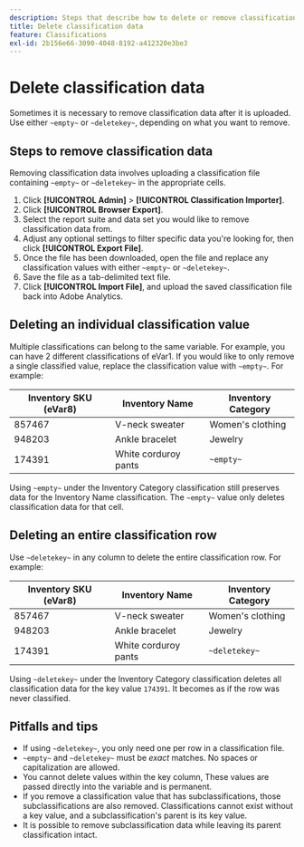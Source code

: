```yaml
---
description: Steps that describe how to delete or remove classification data.
title: Delete classification data
feature: Classifications
exl-id: 2b156e66-3090-4048-8192-a412320e3be3
---
```

# Delete classification data

Sometimes it is necessary to remove classification data after it is uploaded. Use either `~empty~` or `~deletekey~`, depending on what you want to remove.

## Steps to remove classification data

Removing classification data involves uploading a classification file containing `~empty~` or `~deletekey~` in the appropriate cells.

1. Click **[!UICONTROL Admin]** > **[!UICONTROL Classification Importer]**.
1. Click **[!UICONTROL Browser Export]**.
1. Select the report suite and data set you would like to remove classification data from.
1. Adjust any optional settings to filter specific data you're looking for, then click **[!UICONTROL Export File]**.
1. Once the file has been downloaded, open the file and replace any classification values with either `~empty~` or `~deletekey~`.
1. Save the file as a tab-delimited text file.
1. Click **[!UICONTROL Import File]**, and upload the saved classification file back into Adobe Analytics.

## Deleting an individual classification value

Multiple classifications can belong to the same variable. For example, you can have 2 different classifications of eVar1. If you would like to only remove a single classified value, replace the classification value with `~empty~`. For example:

| Inventory SKU (eVar8) | Inventory Name | Inventory Category |
| --- | --- | --- |
| 857467 | V-neck sweater | Women's clothing |
| 948203 | Ankle bracelet | Jewelry |
| 174391 | White corduroy pants | `~empty~` |

Using `~empty~` under the Inventory Category classification still preserves data for the Inventory Name classification. The `~empty~` value only deletes classification data for that cell.

## Deleting an entire classification row

Use `~deletekey~` in any column to delete the entire classification row. For example:

| Inventory SKU (eVar8) | Inventory Name | Inventory Category |
| --- | --- | --- |
| 857467 | V-neck sweater | Women's clothing |
| 948203 | Ankle bracelet | Jewelry |
| 174391 | White corduroy pants | `~deletekey~` |

Using `~deletekey~` under the Inventory Category classification deletes all classification data for the key value `174391`. It becomes as if the row was never classified.

## Pitfalls and tips

* If using `~deletekey~`, you only need one per row in a classification file.
* `~empty~` and `~deletekey~` must be *exact* matches. No spaces or capitalization are allowed.
* You cannot delete values within the key column, These values are passed directly into the variable and is permanent.
* If you remove a classification value that has subclassifications, those subclassifications are also removed. Classifications cannot exist without a key value, and a subclassification's parent is its key value.
* It is possible to remove subclassification data while leaving its parent classification intact.

